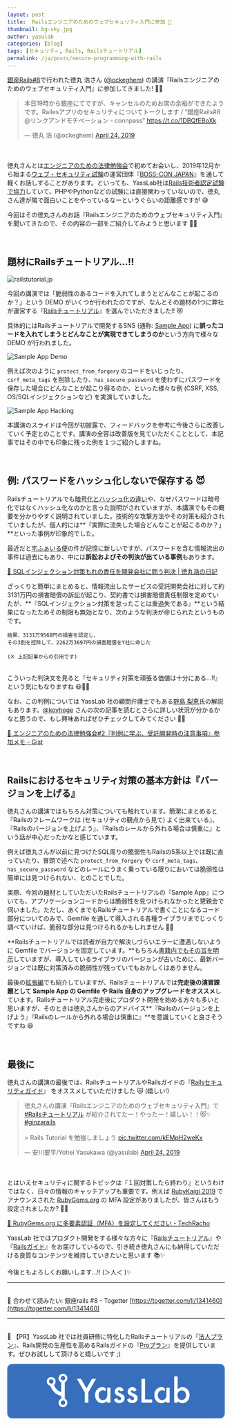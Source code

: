 ```yaml
---
layout: post
title:  Railsエンジニアのためのウェブセキュリティ入門に参加 🔐
thumbnail: bg-sky.jpg
author: yasulab
categories: [blog]
tags: [セキュリティ, Rails, Railsチュートリアル]
permalink: /ja/posts/secure-programming-with-rails
---
```


[銀座Rails#8](https://ginza-rails.connpass.com/event/121889/)で行われた徳丸 浩さん ([@ockeghem](https://twitter.com/ockeghem)) の講演『Railsエンジニアのためのウェブセキュリティ入門』に参加してきました! 🏃💨

<div style="margin-bottom: 50px;">
  <blockquote class="twitter-tweet" data-lang="en"><p lang="ja" dir="ltr">本日19時から銀座にてですが、キャンセルのためお席の余裕ができたようです。Railesアプリのセキュリティについてトークします / “銀座Rails#8 @リンクアンドモチベーション - connpass” <a href="https://t.co/1DBQfEBoXk">https://t.co/1DBQfEBoXk</a></p>&mdash; 徳丸 浩 (@ockeghem) <a href="https://twitter.com/ockeghem/status/1120955276339757056?ref_src=twsrc%5Etfw">April 24, 2019</a></blockquote>
</div>

徳丸さんとは[エンジニアのための法律勉強会](https://koyhogetech.hatenablog.com/entry/20150528/coedo-lawstudy)で初めてお会いし、2019年12月から始まる[ウェブ・セキュリティ試験](https://prtimes.jp/main/html/rd/p/000000076.000018759.html)の運営団体『[BOSS-CON JAPAN](https://www.boss-con.jp/aboutus/)』を通して軽くお話しすることがあります。といっても、YassLab社は[Rails技術者認定試験で協力](https://railscp.com/text/)していて、PHPやPythonなどの試験には直接関わっていないので、徳丸さん達が隣で面白いことをやっているなーというぐらいの距離感ですが 😅

今回はその徳丸さんのお話『Railsエンジニアのためのウェブセキュリティ入門』を聞いてきたので、その内容の一部をご紹介してみようと思います 📝💨

　

## 題材にRailsチュートリアル...!!

![railstutorial.jp](https://i.gyazo.com/ea9e68c7f30c75ea6a2f7a63f4b6e860.jpg)

今回の講演では「脆弱性のあるコードを入れてしまうとどんなことが起こるのか？」という DEMO がいくつか行われたのですが、なんとその題材の1つに弊社が運営する『[Railsチュートリアル](https://railstutorial.jp/)』を選んでいただきました!! 😻

具体的にはRailsチュートリアルで開発するSNS (通称: [Sample App](https://github.com/yasslab/sample_apps)) に**誤ったコードを入れてしまうとどんなことが実現できてしまうのか**という方向で様々な DEMO が行われました。

![Sample App Demo](https://i.gyazo.com/4834fd6d34e8fd161b3413bc29f59a4e.jpg)

例えば次のように `protect_from_forgery` のコードをいじったり、`csrf_meta_tags` を削除したり、`has_secure_password` を使わずにパスワードを保存した場合にどんなことが起こり得るのか、といった様々な例 (CSRF, XSS, OS/SQLインジェクションなど) を実演していました。

![Sample App Hacking](https://i.gyazo.com/8e9926d608bc9c143bcce5533835c9dd.jpg)

本講演のスライドは今回が初披露で、フィードバックを参考に今後さらに改善していく予定とのことです。講演の全容は改善版を見ていただくこととして、本記事ではその中でも印象に残った例を１つご紹介しますね。

　

## 例: パスワードをハッシュ化しないで保存する 😈

Railsチュートリアルでも[暗号化とハッシュ化の違い](https://railstutorial.jp/chapters/modeling_users#sec-a_hashed_password)や、なぜパスワードは暗号化ではなくハッシュ化なのかと言った説明がされていますが、本講演でもその概要を分かりやすく説明されていました。技術的な攻撃方法やその対策も紹介されていましたが、個人的には**「実際に流失した場合どんなことが起こるのか？」**といった事例が印象的でした。

最近だと[宅ふぁいる便](https://www.filesend.to/)の件が記憶に新しいですが、パスワードを含む情報流出の事件は過去にもあり、中には**訴訟およびその判決が出ている事例**もあります。

[📜 SQLインジェクション対策もれの責任を開発会社に問う判決 \| 徳丸浩の日記](http://blog.tokumaru.org/2015/01/sql.html)

ざっくりと簡単にまとめると、情報流出したサービスの受託開発会社に対して約3131万円の損害賠償の訴訟が起こり、契約書では損害賠償責任制限を定めていたが、**『SQLインジェクション対策を怠ったことは重過失である』**という結果になったためその制限も無効となり、次のような判決が命じられたというものです。

```
結果、3131万9568円の損害を認定し、
その3割を控除して、2262万3697円の損害賠償をY社に命じた

(※ 上記記事からの引用です)
```

<br>こういった判決文を見ると『セキュリティ対策を頑張る価値は十分にある...!!』という気にもなりますね 😆🔐✨

なお、この判例については YassLab 社の顧問弁護士でもある[野島 梨恵](http://nojimarie.naganoblog.jp/)氏の解説もあります。[@koyhoge](https://twitter.com/koyhoge) さんの次の記事を読むとさらに詳しい状況が分かるかなと思うので、もし興味あればぜひチェックしてみてください 👀✅

[📜 エンジニアのための法律勉強会#2『判例に学ぶ、受託開発時の注意事項』参加メモ - Gist](https://gist.github.com/koyhoge/1ee02b354968e8910604)

　

## Railsにおけるセキュリティ対策の基本方針は『バージョンを上げる』

徳丸さんの講演ではもちろん対策についても触れています。簡潔にまとめると『Railsのフレームワークは (セキュリティの観点から見て) よく出来ている』、『Railsのバージョンを上げよう』、『Railsのレールから外れる場合は慎重に』という話が中心だったかなと感じています。

例えば徳丸さんが以前に見つけたSQL周りの脆弱性もRailsの5系以上では既に直っていたり、冒頭で述べた `protect_from_forgery` や `csrf_meta_tags`、`has_secure_password` などのレールにうまく乗っている限りにおいては脆弱性は簡単には見つけられない、とのことでした。

実際、今回の題材としていただいたRailsチュートリアルの『Sample App』についても、アプリケーションコードからは脆弱性を見つけられなかったと懇親会で伺いました。ただし、あくまでもRailsチュートリアルで書くことになるコード部分についてのみで、Gemfile を通して導入される各種ライブラリまでじっくり調べていけば、脆弱な部分は見つけられるかもしれません 🤔💭

**Railsチュートリアルでは読者が自力で解決しづらいエラーに遭遇しないように Gemfile でバージョンを固定しています。**もちろん[書籍内でもその旨を明示](https://railstutorial.jp/chapters/beginning#sec-bundler)していますが、導入しているライブラリのバージョンが古いために、最新バージョンでは既に対策済みの脆弱性が残っていてもおかしくはありません。

最後の[拡張編](https://railstutorial.jp/chapters/following_users#sec-guide_to_extensions)でも紹介していますが、Railsチュートリアルでは**完走後の演習課題として Sample App の Gemfile や Rails 自身のアップグレードをオススメ**しています。Railsチュートリアル完走後にプロダクト開発を始める方々も多いと思いますが、そのときは徳丸さんからのアドバイス**『Railsのバージョンを上げよう』『Railsのレールから外れる場合は慎重に』**を意識していくと良さそうですね 😆

　

## 最後に

徳丸さんの講演の最後では、RailsチュートリアルやRailsガイドの『[Railsセキュリティガイド](https://railsguides.jp/security.html)』 をオススメしていただけました 😻 (嬉しい!)

<div style="margin-bottom: 50px;">
  <blockquote class="twitter-tweet" data-lang="en"><p lang="ja" dir="ltr">徳丸さんの講演『Railsエンジニアのためのウェブセキュリティ入門』で <a href="https://twitter.com/hashtag/Rails%E3%83%81%E3%83%A5%E3%83%BC%E3%83%88%E3%83%AA%E3%82%A2%E3%83%AB?src=hash&amp;ref_src=twsrc%5Etfw">#Railsチュートリアル</a> が紹介されてたー！やったー！嬉しい！！😻✨ <a href="https://twitter.com/hashtag/ginzarails?src=hash&amp;ref_src=twsrc%5Etfw">#ginzarails</a> <br><br>&gt; Rails Tutorial を勉強しましょう <a href="https://t.co/kEMpH2weKx">pic.twitter.com/kEMpH2weKx</a></p>&mdash; 安川要平/Yohei Yasukawa (@yasulab) <a href="https://twitter.com/yasulab/status/1121016150182096896?ref_src=twsrc%5Etfw">April 24, 2019</a></blockquote>
</div>

とはいえセキュリティに関するトピックは『１回対策したら終わり』というわけではなく、日々の情報のキャッチアップも重要です。例えば [RubyKaigi 2019](https://yasslab.jp/ja/posts/rubykaigi-2019-report) でアナウンスされた [RubyGems.org](https://rubygems.org/) の MFA 設定がありましたが、皆さんはもう設定されましたか? 🔐✅

[📜 RubyGems.org に多要素認証（MFA）を設定してください - TechRacho](https://techracho.bpsinc.jp/hachi8833/2019_04_22/73587)

YassLab 社ではプロダクト開発をする様々な方々に『[Railsチュートリアル](https://railstutorial.jp/)』や『[Railsガイド](https://railsguides.jp/)』をお届けしているので、引き続き徳丸さんにも納得していただける良質なコンテンツを維持していきたいと思います 📚✨

今後ともよろしくお願いします...!! (＞人＜ )✨

-----

<br>🐣 合わせて読みたい: 銀座rails #8 - Togetter
[https://togetter.com/li/1341460](https://togetter.com/li/1341460)

-----

<br>📣 【PR】YassLab 社では社員研修に特化したRailsチュートリアルの『[法人プラン](https://railstutorial.jp/business)』、Rails開発の生産性を高めるRailsガイドの『[Proプラン](https://railsguides.jp/pro)』を提供しています。ぜひお試しして頂けると嬉しいです ;)

[![YassLab Inc.](/img/logos/800x200.png)](/)

<script async src="https://platform.twitter.com/widgets.js" charset="utf-8"></script>

